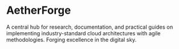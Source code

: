 # AetherForge
A central hub for research, documentation, and practical guides on implementing industry-standard cloud architectures with agile methodologies. Forging excellence in the digital sky.
